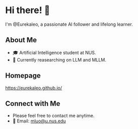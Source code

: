 # Hi there! 👋

I'm @Eurekaleo, a passionate AI follower and lifelong learner.

## About Me

- 🎓 Artificial Intelligence student at NUS.
- 🚀 Currently reasearching on LLM and MLLM.

## Homepage
https://eurekaleo.github.io/

## Connect with Me

- Please feel free to contact me anytime.
- 📧 Email: mluo@u.nus.edu


